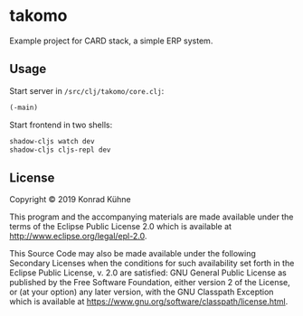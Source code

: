 # takomo

Example project for CARD stack, a simple ERP system.

## Usage

Start server in `/src/clj/takomo/core.clj`:

``` clojure
(-main)
```

Start frontend in two shells:

``` sh
shadow-cljs watch dev
shadow-cljs cljs-repl dev
```

## License

Copyright © 2019 Konrad Kühne

This program and the accompanying materials are made available under the
terms of the Eclipse Public License 2.0 which is available at
http://www.eclipse.org/legal/epl-2.0.

This Source Code may also be made available under the following Secondary
Licenses when the conditions for such availability set forth in the Eclipse
Public License, v. 2.0 are satisfied: GNU General Public License as published by
the Free Software Foundation, either version 2 of the License, or (at your
option) any later version, with the GNU Classpath Exception which is available
at https://www.gnu.org/software/classpath/license.html.
